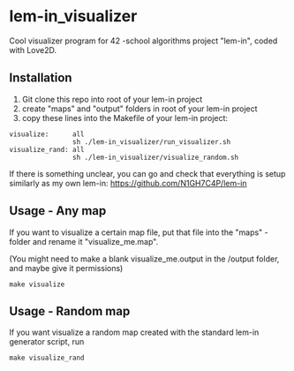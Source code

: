 # lem-in_visualizer
Cool visualizer program for 42 -school algorithms project "lem-in", coded with Love2D.

## Installation

1. Git clone this repo into root of your lem-in project
2. create "maps" and "output" folders in root of your lem-in project
3. copy these lines into the Makefile of your lem-in project:

```
visualize:		all
				sh ./lem-in_visualizer/run_visualizer.sh
visualize_rand:	all
				sh ./lem-in_visualizer/visualize_random.sh
```

If there is something unclear, you can go and check that everything is setup similarly as my own lem-in:
https://github.com/N1GH7C4P/lem-in

## Usage - Any map

If you want to visualize a certain map file, put that file into the "maps" -folder and rename it "visualize_me.map".

(You might need to make a blank visualize_me.output in the /output folder, and maybe give it permissions)

```make visualize```

## Usage - Random map

If you want visualize a random map created with the standard lem-in generator script, run 

```make visualize_rand```
